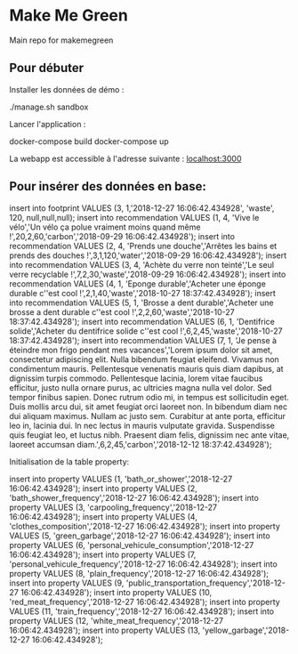 # Make Me Green
Main repo for makemegreen

## Pour débuter

Installer les données de démo :

./manage.sh sandbox

Lancer l'application :

docker-compose build
docker-compose up

La webapp est accessible à l'adresse suivante : [localhost:3000](http://localhost:3000)


## Pour insérer des données en base:

insert into footprint VALUES (3, 1,'2018-12-27 16:06:42.434928', 'waste', 120, null,null,null);
insert into recommendation VALUES (1, 4, 'Vive le vélo','Un vélo ça polue vraiment moins quand même !',20,2,60,'carbon','2018-09-29 16:06:42.434928');
insert into recommendation VALUES (2, 4, 'Prends une douche','Arrêtes les bains et prends des douches !',3,1,120,'water','2018-09-29 16:06:42.434928');
insert into recommendation VALUES (3, 4, 'Achète du verre non teinté','Le seul verre recyclable !',7,2,30,'waste','2018-09-29 16:06:42.434928');
insert into recommendation VALUES (4, 1, 'Eponge durable','Acheter une éponge durable c''est cool !',2,1,40,'waste','2018-10-27 18:37:42.434928');
insert into recommendation VALUES (5, 1, 'Brosse a dent durable','Acheter une brosse a dent durable c''est cool !',2,2,60,'waste','2018-10-27 18:37:42.434928');
insert into recommendation VALUES (6, 1, 'Dentifrice solide','Acheter du dentifrice solide c''est cool !',6,2,45,'waste','2018-10-27 18:37:42.434928');
insert into recommendation VALUES (7, 1, 'Je pense à éteindre mon frigo pendant mes vacances','Lorem ipsum dolor sit amet, consectetur adipiscing elit. Nulla bibendum feugiat eleifend. Vivamus non condimentum mauris. Pellentesque venenatis mauris quis diam dapibus, at dignissim turpis commodo. Pellentesque lacinia, lorem vitae faucibus efficitur, justo nulla ornare purus, ac ultricies magna nulla vel dolor. Sed tempor finibus sapien. Donec rutrum odio mi, in tempus est sollicitudin eget. Duis mollis arcu dui, sit amet feugiat orci laoreet non. In bibendum diam nec dui aliquam maximus. Nullam ac justo sem. Curabitur at ante porta, efficitur leo in, lacinia dui. In nec lectus in mauris vulputate gravida. Suspendisse quis feugiat leo, et luctus nibh. Praesent diam felis, dignissim nec ante vitae, laoreet accumsan diam.',6,2,45,'carbon','2018-12-12 18:37:42.434928');


Initialisation de la table property:

insert into property VALUES (1, 'bath_or_shower','2018-12-27 16:06:42.434928');
insert into property VALUES (2, 'bath_shower_frequency','2018-12-27 16:06:42.434928');
insert into property VALUES (3, 'carpooling_frequency','2018-12-27 16:06:42.434928');
insert into property VALUES (4, 'clothes_composition','2018-12-27 16:06:42.434928');
insert into property VALUES (5, 'green_garbage','2018-12-27 16:06:42.434928');
insert into property VALUES (6, 'personal_vehicule_consumption','2018-12-27 16:06:42.434928');
insert into property VALUES (7, 'personal_vehicule_frequency','2018-12-27 16:06:42.434928');
insert into property VALUES (8, 'plain_frequency','2018-12-27 16:06:42.434928');
insert into property VALUES (9, 'public_transportation_frequency','2018-12-27 16:06:42.434928');
insert into property VALUES (10, 'red_meat_frequency','2018-12-27 16:06:42.434928');
insert into property VALUES (11, 'train_frequency','2018-12-27 16:06:42.434928');
insert into property VALUES (12, 'white_meat_frequency','2018-12-27 16:06:42.434928');
insert into property VALUES (13, 'yellow_garbage','2018-12-27 16:06:42.434928');


